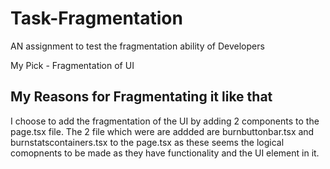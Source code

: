 # Task-Fragmentation
AN assignment to test the fragmentation ability of Developers

My Pick - Fragmentation of  UI

## My Reasons for Fragmentating it like that

I choose to add the fragmentation of the UI by adding 2 components to the page.tsx file.
The 2 file which were are addded are burnbuttonbar.tsx and burnstatscontainers.tsx to the page.tsx as these seems the logical comopnents to be made as they have functionality and the UI element in it.
